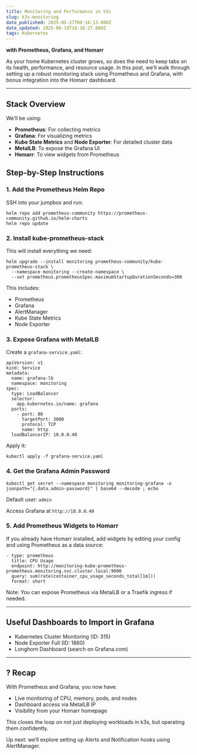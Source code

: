 ```yaml
---
title: Monitoring and Performance in k3s
slug: k3s-monitoring
date_published: 2025-05-27T00:16:13.000Z
date_updated: 2025-06-18T18:18:27.000Z
tags: Kubernetes
---
```


**with Prometheus, Grafana, and Homarr**

As your home Kubernetes cluster grows, so does the need to keep tabs on its health, performance, and resource usage. In this post, we’ll walk through setting up a robust monitoring stack using Prometheus and Grafana, with bonus integration into the Homarr dashboard.

---

## Stack Overview

We’ll be using:

- **Prometheus**: For collecting metrics
- **Grafana**: For visualizing metrics
- **Kube State Metrics** and **Node Exporter**: For detailed cluster data
- **MetalLB**: To expose the Grafana UI
- **Homarr**: To view widgets from Prometheus

## Step-by-Step Instructions

### 1. Add the Prometheus Helm Repo

SSH into your jumpbox and run:

    helm repo add prometheus-community https://prometheus-community.github.io/helm-charts
    helm repo update
    

### 2. Install kube-prometheus-stack

This will install everything we need:

    helm upgrade --install monitoring prometheus-community/kube-prometheus-stack \
      --namespace monitoring --create-namespace \
      --set prometheus.prometheusSpec.maximumStartupDurationSeconds=300
    

This includes:

- Prometheus
- Grafana
- AlertManager
- Kube State Metrics
- Node Exporter

### 3. Expose Grafana with MetalLB

Create a `grafana-service.yaml`:

    apiVersion: v1
    kind: Service
    metadata:
      name: grafana-lb
      namespace: monitoring
    spec:
      type: LoadBalancer
      selector:
        app.kubernetes.io/name: grafana
      ports:
        - port: 80
          targetPort: 3000
          protocol: TCP
          name: http
      loadBalancerIP: 10.0.0.40
    

Apply it:

    kubectl apply -f grafana-service.yaml
    

### 4. Get the Grafana Admin Password

    kubectl get secret --namespace monitoring monitoring-grafana -o jsonpath="{.data.admin-password}" | base64 --decode ; echo
    

Default user: `admin`

Access Grafana at `http://10.0.0.40`

### 5. Add Prometheus Widgets to Homarr

If you already have Homarr installed, add widgets by editing your config and using Prometheus as a data source:

    - type: prometheus
      title: CPU Usage
      endpoint: http://monitoring-kube-prometheus-prometheus.monitoring.svc.cluster.local:9090
      query: sum(rate(container_cpu_usage_seconds_total[1m]))
      format: short
    

Note: You can expose Prometheus via MetalLB or a Traefik ingress if needed.

---

## Useful Dashboards to Import in Grafana

- Kubernetes Cluster Monitoring (ID: 315)
- Node Exporter Full (ID: 1860)
- Longhorn Dashboard (search on Grafana.com)

---

## ? Recap

With Prometheus and Grafana, you now have:

- Live monitoring of CPU, memory, pods, and nodes
- Dashboard access via MetalLB IP
- Visibility from your Homarr homepage

This closes the loop on not just deploying workloads in k3s, but operating them confidently.

Up next: we’ll explore setting up Alerts and Notification hooks using AlertManager.
